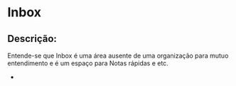 # Inbox
## Descrição:
Entende-se que Inbox é uma área ausente de uma organização para mutuo entendimento e é um espaço para Notas rápidas e etc.

- 
